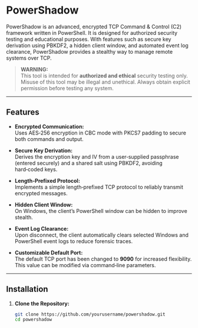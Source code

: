 # PowerShadow

PowerShadow is an advanced, encrypted TCP Command & Control (C2) framework written in PowerShell. It is designed for authorized security testing and educational purposes. With features such as secure key derivation using PBKDF2, a hidden client window, and automated event log clearance, PowerShadow provides a stealthy way to manage remote systems over TCP.

> **WARNING:**  
> This tool is intended for **authorized and ethical** security testing only. Misuse of this tool may be illegal and unethical. Always obtain explicit permission before testing any system.

---

## Features

- **Encrypted Communication:**  
  Uses AES‑256 encryption in CBC mode with PKCS7 padding to secure both commands and output.

- **Secure Key Derivation:**  
  Derives the encryption key and IV from a user‑supplied passphrase (entered securely) and a shared salt using PBKDF2, avoiding hard‑coded keys.

- **Length‑Prefixed Protocol:**  
  Implements a simple length‑prefixed TCP protocol to reliably transmit encrypted messages.

- **Hidden Client Window:**  
  On Windows, the client’s PowerShell window can be hidden to improve stealth.

- **Event Log Clearance:**  
  Upon disconnect, the client automatically clears selected Windows and PowerShell event logs to reduce forensic traces.

- **Customizable Default Port:**  
  The default TCP port has been changed to **9090** for increased flexibility. This value can be modified via command‑line parameters.

---

## Installation

1. **Clone the Repository:**

   ```bash
   git clone https://github.com/yourusername/powershadow.git
   cd powershadow
